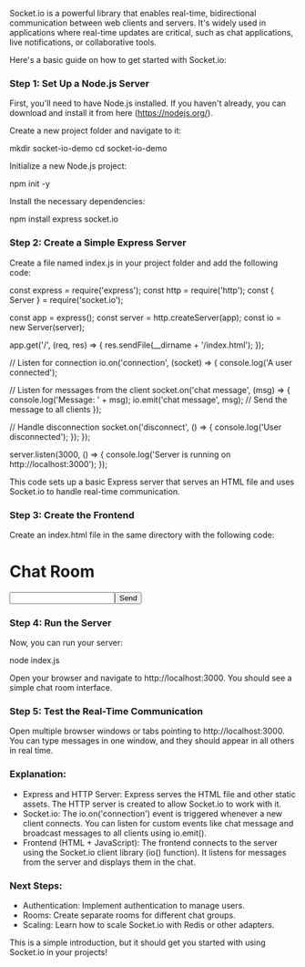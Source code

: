 Socket.io is a powerful library that enables real-time, bidirectional communication between web clients and servers. It's widely used in applications where real-time updates are critical, such as chat applications, live notifications, or collaborative tools.

Here's a basic guide on how to get started with Socket.io:

### Step 1: Set Up a Node.js Server

First, you'll need to have Node.js installed. If you haven't already, you can download and install it from here (https://nodejs.org/).

Create a new project folder and navigate to it:

mkdir socket-io-demo
cd socket-io-demo

Initialize a new Node.js project:

npm init -y

Install the necessary dependencies:

npm install express socket.io

### Step 2: Create a Simple Express Server

Create a file named index.js in your project folder and add the following code:

const express = require('express');
const http = require('http');
const { Server } = require('socket.io');

const app = express();
const server = http.createServer(app);
const io = new Server(server);

app.get('/', (req, res) => {
res.sendFile(\_\_dirname + '/index.html');
});

// Listen for connection
io.on('connection', (socket) => {
console.log('A user connected');

// Listen for messages from the client
socket.on('chat message', (msg) => {
console.log('Message: ' + msg);
io.emit('chat message', msg); // Send the message to all clients
});

// Handle disconnection
socket.on('disconnect', () => {
console.log('User disconnected');
});
});

server.listen(3000, () => {
console.log('Server is running on http://localhost:3000');
});

This code sets up a basic Express server that serves an HTML file and uses Socket.io to handle real-time communication.

### Step 3: Create the Frontend

Create an index.html file in the same directory with the following code:

<!DOCTYPE html>
<html lang="en">
<head>
  <meta charset="UTF-8">
  <meta name="viewport" content="width=device-width, initial-scale=1.0">
  <title>Socket.io Chat</title>
  <script src="/socket.io/socket.io.js"></script>
</head>
<body>
  <h1>Chat Room</h1>
  <ul id="messages"></ul>
  <form id="form" action="">
    <input id="input" autocomplete="off" /><button>Send</button>
  </form>

  <script>
    const socket = io();

    const form = document.getElementById('form');
    const input = document.getElementById('input');

    form.addEventListener('submit', (e) => {
      e.preventDefault();
      if (input.value) {
        socket.emit('chat message', input.value);
        input.value = '';
      }
    });

    socket.on('chat message', (msg) => {
      const item = document.createElement('li');
      item.textContent = msg;
      document.getElementById('messages').appendChild(item);
    });
  </script>
</body>
</html>

### Step 4: Run the Server

Now, you can run your server:

node index.js

Open your browser and navigate to http://localhost:3000. You should see a simple chat room interface.

### Step 5: Test the Real-Time Communication

Open multiple browser windows or tabs pointing to http://localhost:3000. You can type messages in one window, and they should appear in all others in real time.

### Explanation:

- Express and HTTP Server: Express serves the HTML file and other static assets. The HTTP server is created to allow Socket.io to work with it.
- Socket.io: The io.on('connection') event is triggered whenever a new client connects. You can listen for custom events like chat message and broadcast messages to all clients using io.emit().
- Frontend (HTML + JavaScript): The frontend connects to the server using the Socket.io client library (io() function). It listens for messages from the server and displays them in the chat.

### Next Steps:

- Authentication: Implement authentication to manage users.
- Rooms: Create separate rooms for different chat groups.
- Scaling: Learn how to scale Socket.io with Redis or other adapters.

This is a simple introduction, but it should get you started with using Socket.io in your projects!
